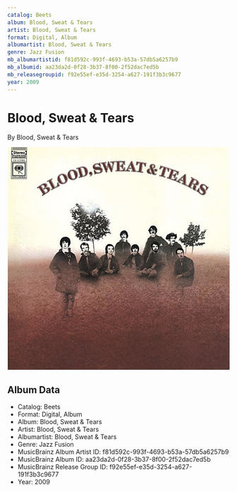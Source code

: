 ```yaml
---
catalog: Beets
album: Blood, Sweat & Tears
artist: Blood, Sweat & Tears
format: Digital, Album
albumartist: Blood, Sweat & Tears
genre: Jazz Fusion
mb_albumartistid: f81d592c-993f-4693-b53a-57db5a6257b9
mb_albumid: aa23da2d-0f28-3b37-8f00-2f52dac7ed5b
mb_releasegroupid: f92e55ef-e35d-3254-a627-191f3b3c9677
year: 2009
---
```


# Blood, Sweat & Tears

By Blood, Sweat & Tears

![](../../assets/beetscovers/Blood__Sweat_and_Tears-Blood__Sweat_and_Tears.jpg)

## Album Data

- Catalog: Beets
- Format: Digital, Album
- Album: Blood, Sweat & Tears
- Artist: Blood, Sweat & Tears
- Albumartist: Blood, Sweat & Tears
- Genre: Jazz Fusion
- MusicBrainz Album Artist ID: f81d592c-993f-4693-b53a-57db5a6257b9
- MusicBrainz Album ID: aa23da2d-0f28-3b37-8f00-2f52dac7ed5b
- MusicBrainz Release Group ID: f92e55ef-e35d-3254-a627-191f3b3c9677
- Year: 2009

